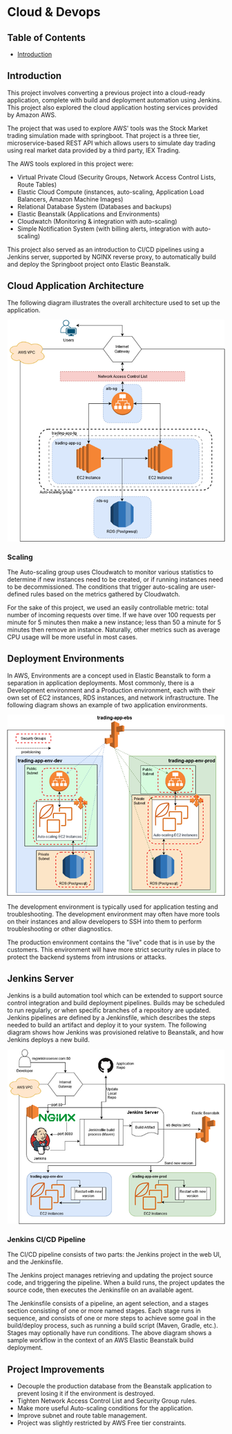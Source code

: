 # Cloud & Devops

## Table of Contents

* [Introduction](#introduction)

## Introduction

This project involves converting a previous project into a cloud-ready application, complete with
build and deployment automation using Jenkins. This project also explored the cloud application hosting
services provided by Amazon AWS.

The project that was used to explore AWS' tools was the Stock Market trading simulation made with springboot.
That project is a three tier, microservice-based REST API which allows users to simulate day trading
using real market data provided by a third party, IEX Trading.

The AWS tools explored in this project were:
- Virtual Private Cloud (Security Groups, Network Access Control Lists, Route Tables)
- Elastic Cloud Compute (instances, auto-scaling, Application Load Balancers, Amazon Machine Images)
- Relational Database System (Databases and backups)
- Elastic Beanstalk (Applications and Environments)
- Cloudwatch (Monitoring & integration with auto-scaling)
- Simple Notification System (with billing alerts, integration with auto-scaling)

This project also served as an introduction to CI/CD pipelines using a Jenkins server, supported by
NGINX reverse proxy, to automatically build and deploy the Springboot project onto Elastic Beanstalk.

## Cloud Application Architecture

The following diagram illustrates the overall architecture used to set up the application.

![Trading App Architecture Diargram](draw_io/aws-architecture-diagram.png)

### Scaling

The Auto-scaling group uses Cloudwatch to monitor various statistics to determine if new instances 
need to be created, or if running instances need to be decommissioned. The conditions that trigger
auto-scaling are user-defined rules based on the metrics gathered by Cloudwatch. 

For the sake of this project, we used an easily controllable metric: total number of incoming requests
over time. If we have over 100 requests per minute for 5 minutes then make a new instance; less than
50 a minute for 5 minutes then remove an instance. Naturally, other metrics such as average CPU usage
will be more useful in most cases.

## Deployment Environments

In AWS, Environments are a concept used in Elastic Beanstalk to form a separation in application
deployments. Most commonly, there is a Development environment and a Production environment, each
with their own set of EC2 instances, RDS instances, and network infrastructure. The following diagram
shows an example of two application environments.

![Beanstalk Environment Diagram](draw_io/elastic-beanstalk-environment.png)

The development environment is typically used for application testing and troubleshooting. The development
environment may often have more tools on their instances and allow developers to SSH into them to
perform troubleshooting or other diagnostics.

The production environment contains the "live" code that is in use by the customers. This environment
will have more strict security rules in place to protect the backend systems from intrusions or attacks.

## Jenkins Server

Jenkins is a build automation tool which can be extended to support source control integration and
build deployment pipelines. Builds may be scheduled to run regularly, or when specific branches of a
repository are updated. Jenkins pipelines are defined by a Jenkinsfile, which describes the steps needed
to build an artifact and deploy it to your system. The following diagram shows how Jenkins was provisioned
relative to Beanstalk, and how Jenkins deploys a new build.

![Jenkins workflow](draw_io/jenkins-workflow.png)

### Jenkins CI/CD Pipeline

The CI/CD pipeline consists of two parts: the Jenkins project in the web UI, and the Jenkinsfile.

The Jenkins project manages retrieving and updating the project source code, and triggering the pipeline.
When a build runs, the project updates the source code, then executes the Jenkinsfile on an available 
agent. 

The Jenkinsfile consists of a pipeline, an agent selection, and a stages section consisting of
one or more named stages. Each stage runs in sequence, and consists of one or more steps to achieve
some goal in the build/deploy process, such as running a build script (Maven, Gradle, etc.). Stages 
may optionally have run conditions. The above diagram shows a sample workflow in the context of an
AWS Elastic Beanstalk build deployment.

## Project Improvements
- Decouple the production database from the Beanstalk application to prevent losing it if the environment
is destroyed.
- Tighten Network Access Control List and Security Group rules.
- Make more useful Auto-scaling conditions for the application.
- Improve subnet and route table management.
- Project was slightly restricted by AWS Free tier constraints.